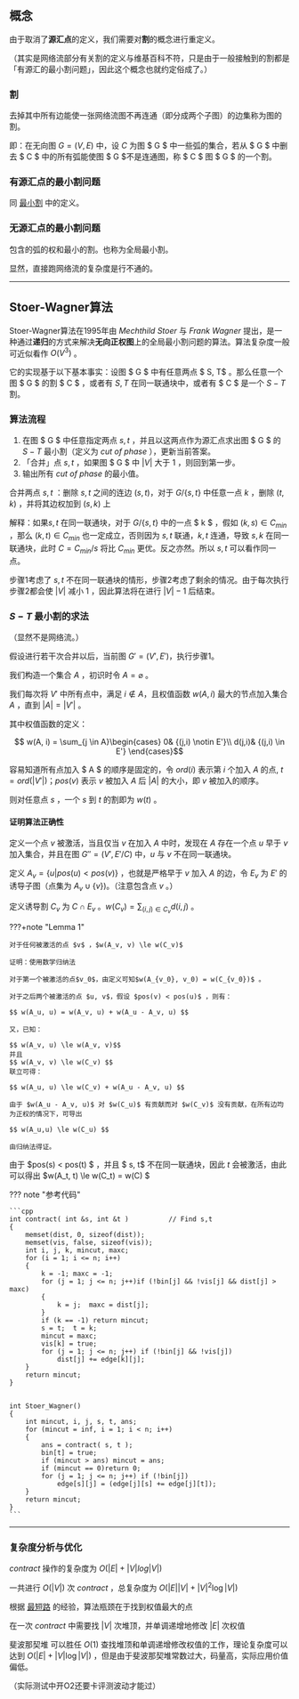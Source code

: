 ## 概念

由于取消了**源汇点**的定义，我们需要对**割**的概念进行重定义。

（其实是网络流部分有关割的定义与维基百科不符，只是由于一般接触到的割都是「有源汇的最小割问题」，因此这个概念也就约定俗成了。）

### 割

去掉其中所有边能使一张网络流图不再连通（即分成两个子图）的边集称为图的割。

即：在无向图 $G = (V, E)$ 中，设 $C$ 为图 $ G $ 中一些弧的集合，若从 $ G $ 中删去 $ C $ 中的所有弧能使图 $ G $不是连通图，称 $ C $ 图 $ G $ 的一个割。

### 有源汇点的最小割问题

同 [最小割](./flow/min-cut.md) 中的定义。

### 无源汇点的最小割问题

包含的弧的权和最小的割。也称为全局最小割。

显然，直接跑网络流的复杂度是行不通的。

***

## Stoer-Wagner算法

Stoer-Wagner算法在1995年由 _Mechthild Stoer_ 与  _Frank Wagner_ 提出，是一种通过**递归**的方式来解决**无向正权图**上的全局最小割问题的算法。算法复杂度一般可近似看作 $O(V^3)$ 。 

它的实现基于以下基本事实：设图 $ G $ 中有任意两点 $ S, T$ 。那么任意一个图 $ G $ 的割 $ C $ ，或者有 $S, T$ 在同一联通块中，或者有 $ C $ 是一个 ${S-T}$ 割。

### 算法流程

1. 在图 $ G $ 中任意指定两点 $s, t$ ，并且以这两点作为源汇点求出图 $ G $ 的 $S-T$ 最小割（定义为  _cut of phase_ ），更新当前答案。
2. 「合并」点 $s, t$ ，如果图 $ G $ 中 $|V|$ 大于 $1$ ，则回到第一步。
3. 输出所有 _cut of phase_ 的最小值。

合并两点 $s, t$ ：删除 $s, t$ 之间的连边 $(s, t)$，对于 $G/\{s, t\}$ 中任意一点 $k$ ，删除 $(t, k)$ ，并将其边权加到 $(s, k)$ 上

解释：如果$s, t$ 在同一联通块，对于 $G/\{s, t\}$ 中的一点 $ k $ ，假如 $(k, s) \in C_{min}$ ，那么 $(k, t) \in C_{min}$ 也一定成立，否则因为 $s, t$ 联通，$k, t$ 连通，导致 $s, k$ 在同一联通块，此时 $C = C_{min} / {s}$ 将比 $C_{min}$ 更优。反之亦然。所以 $s, t$ 可以看作同一点。

步骤1考虑了 $s,t$ 不在同一联通块的情形，步骤2考虑了剩余的情况。由于每次执行步骤2都会使 $|V|$ 减小 $1$ ，因此算法将在进行 $|V| - 1$ 后结束。

### $S-T$ 最小割的求法

（显然不是网络流。）

假设进行若干次合并以后，当前图 $G'=(V', E')$，执行步骤1。

我们构造一个集合 $A$ ，初识时令 $A = \varnothing$ 。

我们每次将 $V'$ 中所有点中，满足 $i \notin A$，且权值函数 $w(A, i)$ 最大的节点加入集合 $A$ ，直到 $|A| = |V'|$ 。

其中权值函数的定义：

$$ w(A, i) = \sum_{j \in A}\begin{cases}
0& {(j,i) \notin E'}\\
d(j,i)& {(j,i) \in E'}
\end{cases}$$

容易知道所有点加入 $ A $ 的顺序是固定的，令 $ord(i)$ 表示第 $i$ 个加入 $A$ 的点, $t = ord(|V'|)$；$pos(v)$ 表示 $v$ 被加入 $A$ 后 $|A|$ 的大小，即 $v$ 被加入的顺序。

则对任意点 $s$ ，一个 $s$ 到 $t$ 的割即为 $w(t)$ 。

#### 证明算法正确性

定义一个点 $v$ 被激活，当且仅当 $v$ 在加入 $A$ 中时，发现在 $A$ 存在一个点 $u$ 早于 $v$ 加入集合，并且在图 $G'' = (V', E'/C)$ 中，$u$ 与 $v$ 不在同一联通块。

定义 $A_v = \{u|pos(u) < pos(v)\}$ ，也就是严格早于 $v$ 加入 $A$ 的边，令 $E_v$ 为 $E'$ 的诱导子图（点集为 $A_v \cup\{v\}$)。（注意包含点 $v$ 。）

定义诱导割 $C_v$ 为 $C \cap E_v$ 。$w(C_v) = \sum_{(i,j)\in C_v} d(i , j)$ 。

???+note "Lemma 1"
    
    对于任何被激活的点 $v$ ，$w(A_v, v) \le w(C_v)$

    证明：使用数学归纳法
    
    对于第一个被激活的点$v_0$，由定义可知$w(A_{v_0}, v_0) = w(C_{v_0})$ 。
    
    对于之后两个被激活的点 $u, v$，假设 $pos(v) < pos(u)$ ，则有：
    
    $$ w(A_u, u) = w(A_v, u) + w(A_u - A_v, u) $$
       
    又，已知：
    
    $$ w(A_v, u) \le w(A_v, v)$$
    并且 
    $$ w(A_v, v) \le w(C_v) $$
    联立可得：
    
    $$ w(A_u, u) \le w(C_v) + w(A_u - A_v, u) $$
    
    由于 $w(A_u - A_v, u)$ 对 $w(C_u)$ 有贡献而对 $w(C_v)$ 没有贡献，在所有边均为正权的情况下，可导出
    
    $$ w(A_u,u) \le w(C_u) $$
    
    由归纳法得证。

由于 $pos(s) < pos(t) $ ，并且 $ s, t$ 不在同一联通块，因此 $t$ 会被激活，由此可以得出 $w(A_t, t) \le w(C_t) = w(C) $

??? note "参考代码"
    
    ```cpp
    int contract( int &s, int &t )          // Find s,t  
    {  
        memset(dist, 0, sizeof(dist));  
        memset(vis, false, sizeof(vis));  
        int i, j, k, mincut, maxc;  
        for (i = 1; i <= n; i++)  
        {  
            k = -1; maxc = -1;  
            for (j = 1; j <= n; j++)if (!bin[j] && !vis[j] && dist[j] > maxc)  
            {  
                k = j;  maxc = dist[j];  
            }  
            if (k == -1) return mincut;  
            s = t;  t = k;  
            mincut = maxc;  
            vis[k] = true;  
            for (j = 1; j <= n; j++) if (!bin[j] && !vis[j])  
                dist[j] += edge[k][j];  
        }  
        return mincut;  
    }


    int Stoer_Wagner()  
    {  
        int mincut, i, j, s, t, ans;  
        for (mincut = inf, i = 1; i < n; i++)  
        {  
            ans = contract( s, t );  
            bin[t] = true;  
            if (mincut > ans) mincut = ans;  
            if (mincut == 0)return 0;  
            for (j = 1; j <= n; j++) if (!bin[j])  
                edge[s][j] = (edge[j][s] += edge[j][t]);  
        }  
        return mincut;  
    }
    ```
* * *

### 复杂度分析与优化

 _contract_ 操作的复杂度为 $O(|E| + |V|log|V|)$
 
 一共进行 $O(|V|)$ 次  _contract_ ，总复杂度为 $O(|E||V| + |V|^2\log|V|)$

根据 [最短路](./shortest-path.md) 的经验，算法瓶颈在于找到权值最大的点

在一次  _contract_ 中需要找 $|V|$ 次堆顶，并单调递增地修改 $|E|$ 次权值

 斐波那契堆 可以胜任 $O(1)$ 查找堆顶和单调递增修改权值的工作，理论复杂度可以达到 $O(|E| + |V|\log|V|)$ ，但是由于斐波那契堆常数过大，码量高，实际应用价值偏低。
 
 （实际测试中开O2还要卡评测波动才能过）
 
